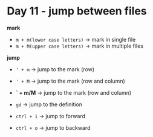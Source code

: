 <!--
 * @Author: Ada J
 * @Date: 2022-06-21 10:30:27
 * @LastEditTime: 2022-06-21 11:24:32
 * @Description: 
-->

# Day 11 - jump between files

**mark**
* `m + m(lower case letters)` -> mark in single file
* `m + M(upper case letters)` -> mark in multiple files

**jump**
* `' + m` -> jump to the mark (row)
* `' + M` -> jump to the mark (row and column)
* **` + m/M** -> jump to the mark (row and column)

* `gd` -> jump to the definition
* `ctrl + i` -> jump to forward
* `ctrl + o` -> jump to backward
